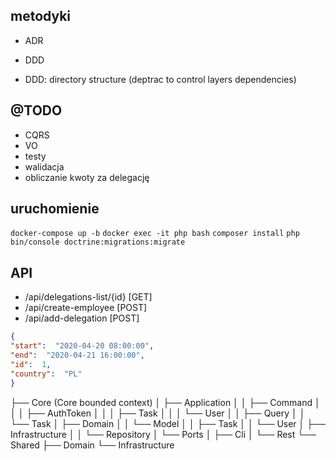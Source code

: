 ## metodyki

* ADR
* DDD

* DDD: directory structure (deptrac to control layers dependencies)

## @TODO

* CQRS
* VO
* testy
* walidacja
* obliczanie kwoty za delegację

## uruchomienie
`docker-compose up -b`
`docker exec -it php bash`
`composer install`
`php bin/console doctrine:migrations:migrate`

## API

* /api/delegations-list/{id} [GET]
* /api/create-employee [POST]
* /api/add-delegation [POST]
```json
{
"start":  "2020-04-20 08:00:00",
"end":  "2020-04-21 16:00:00",
"id":  1,
"country":  "PL"
}
```

├── Core (Core bounded context)
│   ├── Application
│   │   ├── Command
│   │   │   ├── AuthToken
│   │   │   ├── Task
│   │   │   └── User
│   │   ├── Query
│   │       └── Task
│   ├── Domain
│   │   └── Model
│   │       ├── Task
│   │       └── User
│   ├── Infrastructure
│   │   └── Repository
│   └── Ports
│       ├── Cli
│       └── Rest
└── Shared
    ├── Domain
    └── Infrastructure
